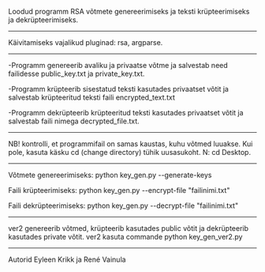 Loodud programm RSA võtmete genereerimiseks ja teksti krüpteerimiseks ja dekrüpteerimiseks.
__________________________________________________________________________________________________________________
Käivitamiseks vajalikud pluginad: rsa, argparse.
__________________________________________________________________________________________________________________
-Programm genereerib avaliku ja privaatse võtme ja salvestab need failidesse public_key.txt ja private_key.txt.

-Programm krüpteerib sisestatud teksti kasutades privaatset võtit ja salvestab krüpteeritud teksti faili encrypted_text.txt

-Programm dekrüpteerib krüpteeritud teksti kasutades privaatset võtit ja salvestab faili nimega decrypted_file.txt.
__________________________________________________________________________________________________________________
NB! kontrolli, et programmifail on samas kaustas, kuhu võtmed luuakse. Kui pole, kasuta käsku cd (change directory) tühik uusasukoht. N: cd Desktop.
__________________________________________________________________________________________________________________
Võtmete genereerimiseks: python key_gen.py --generate-keys

Faili krüpteerimiseks: python key_gen.py --encrypt-file "failinimi.txt"

Faili dekrüpteerimiseks: python key_gen.py --decrypt-file "failinimi.txt"
__________________________________________________________________________________________________________________
ver2 genereerib võtmed, krüpteerib kasutades public võtit ja dekrüpteerib kasutades private võtit.
ver2 kasuta commande python key_gen_ver2.py
__________________________________________________________________________________________________________________
Autorid Eyleen Krikk ja René Vainula
